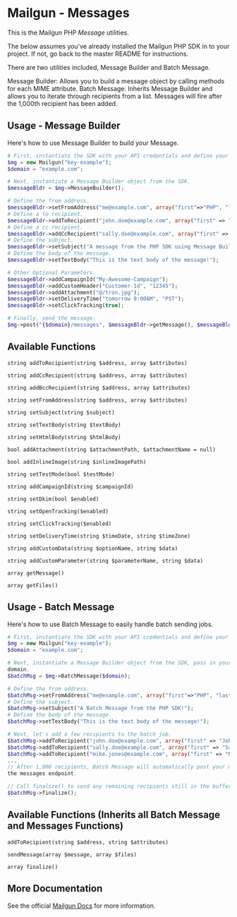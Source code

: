 Mailgun - Messages
====================

This is the Mailgun PHP *Message* utilities. 

The below assumes you've already installed the Mailgun PHP SDK in to your 
project. If not, go back to the master README for instructions.

There are two utilities included, Message Builder and Batch Message. 

Message Builder: Allows you to build a message object by calling methods for 
each MIME attribute. 
Batch Message: Inherits Message Builder and allows you to iterate through 
recipients from a list. Messages will fire after the 1,000th recipient has been 
added. 

Usage - Message Builder
-----------------------
Here's how to use Message Builder to build your Message. 

```php
# First, instantiate the SDK with your API credentials and define your domain. 
$mg = new Mailgun("key-example");
$domain = "example.com";

# Next, instantiate a Message Builder object from the SDK.
$messageBldr = $mg->MessageBuilder();

# Define the from address.
$messageBldr->setFromAddress("me@example.com", array("first"=>"PHP", "last" => "SDK"));
# Define a to recipient.
$messageBldr->addToRecipient("john.doe@example.com", array("first" => "John", "last" => "Doe"));
# Define a cc recipient.
$messageBldr->addCcRecipient("sally.doe@example.com", array("first" => "Sally", "last" => "Doe"));
# Define the subject. 
$messageBldr->setSubject("A message from the PHP SDK using Message Builder!");
# Define the body of the message.
$messageBldr->setTextBody("This is the text body of the message!");

# Other Optional Parameters.
$messageBldr->addCampaignId("My-Awesome-Campaign");
$messageBldr->addCustomHeader("Customer-Id", "12345");
$messageBldr->addAttachment("@/tron.jpg");
$messageBldr->setDeliveryTime("tomorrow 8:00AM", "PST");
$messageBldr->setClickTracking(true);

# Finally, send the message.
$mg->post("{$domain}/messages", $messageBldr->getMessage(), $messageBldr->getFiles());
```

Available Functions
-----------------------------------------------------

`string addToRecipient(string $address, array $attributes)` 

`string addCcRecipient(string $address, array $attributes)`  

`string addBccRecipient(string $address, array $attributes)`  

`string setFromAddress(string $address, array $attributes)`  

`string setSubject(string $subject)`  

`string setTextBody(string $textBody)`  

`string setHtmlBody(string $htmlBody)`  

`bool addAttachment(string $attachmentPath, $attachmentName = null)`  

`bool addInlineImage(string $inlineImagePath)`  

`string setTestMode(bool $testMode)`  

`string addCampaignId(string $campaignId)`  

`string setDkim(bool $enabled)`  

`string setOpenTracking($enabled)`  

`string setClickTracking($enabled)`  

`string setDeliveryTime(string $timeDate, string $timeZone)`  

`string addCustomData(string $optionName, string $data)`  

`string addCustomParameter(string $parameterName, string $data)`

`array getMessage()`  

`array getFiles()`  


Usage - Batch Message
---------------------
Here's how to use Batch Message to easily handle batch sending jobs. 

```php
# First, instantiate the SDK with your API credentials and define your domain. 
$mg = new Mailgun("key-example");
$domain = "example.com";

# Next, instantiate a Message Builder object from the SDK, pass in your sending 
domain.
$batchMsg = $mg->BatchMessage($domain);

# Define the from address.
$batchMsg->setFromAddress("me@example.com", array("first"=>"PHP", "last" => "SDK"));
# Define the subject. 
$batchMsg->setSubject("A Batch Message from the PHP SDK!");
# Define the body of the message.
$batchMsg->setTextBody("This is the text body of the message!");

# Next, let's add a few recipients to the batch job.
$batchMsg->addToRecipient("john.doe@example.com", array("first" => "John", "last" => "Doe"));
$batchMsg->addToRecipient("sally.doe@example.com", array("first" => "Sally", "last" => "Doe"));
$batchMsg->addToRecipient("mike.jones@example.com", array("first" => "Mike", "last" => "Jones"));
...
// After 1,000 recipients, Batch Message will automatically post your message to 
the messages endpoint. 

// Call finalize() to send any remaining recipients still in the buffer.
$batchMsg->finalize();

```

Available Functions (Inherits all Batch Message and Messages Functions)
-----------------------------------------------------------------------

`addToRecipient(string $address, string $attributes)`  

`sendMessage(array $message, array $files)` 
 
`array finalize()`  

More Documentation
------------------
See the official [Mailgun Docs](http://documentation.mailgun.com/api-sending.html) 
for more information.

